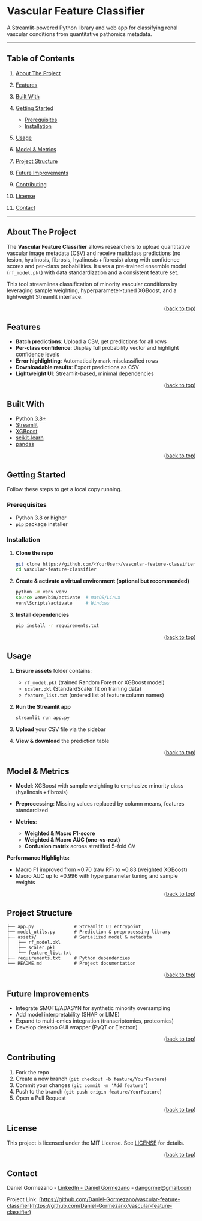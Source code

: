 # Vascular Feature Classifier

<a id="readme-top"></a>

A Streamlit-powered Python library and web app for classifying renal vascular conditions from quantitative pathomics metadata.

---

## Table of Contents

1. [About The Project](#about-the-project)
2. [Features](#features)
3. [Built With](#built-with)
4. [Getting Started](#getting-started)

   * [Prerequisites](#prerequisites)
   * [Installation](#installation)
5. [Usage](#usage)
6. [Model & Metrics](#model--metrics)
7. [Project Structure](#project-structure)
8. [Future Improvements](#future-improvements)
9. [Contributing](#contributing)
10. [License](#license)
11. [Contact](#contact)

---

## About The Project

The **Vascular Feature Classifier** allows researchers to upload quantitative vascular image metadata (CSV) and receive multiclass predictions (no lesion, hyalinosis, fibrosis, hyalinosis + fibrosis) along with confidence scores and per-class probabilities. It uses a pre-trained ensemble model (`rf_model.pkl`) with data standardization and a consistent feature set.

This tool streamlines classification of minority vascular conditions by leveraging sample weighting, hyperparameter-tuned XGBoost, and a lightweight Streamlit interface.

<p align="right">(<a href="#readme-top">back to top</a>)</p>

## Features

* **Batch predictions**: Upload a CSV, get predictions for all rows
* **Per-class confidence**: Display full probability vector and highlight confidence levels
* **Error highlighting**: Automatically mark misclassified rows
* **Downloadable results**: Export predictions as CSV
* **Lightweight UI**: Streamlit-based, minimal dependencies

<p align="right">(<a href="#readme-top">back to top</a>)</p>

## Built With

* [Python 3.8+](https://www.python.org/)
* [Streamlit](https://streamlit.io/)
* [XGBoost](https://xgboost.readthedocs.io/)
* [scikit-learn](https://scikit-learn.org/)
* [pandas](https://pandas.pydata.org/)

<p align="right">(<a href="#readme-top">back to top</a>)</p>

## Getting Started

Follow these steps to get a local copy running.

### Prerequisites

* Python 3.8 or higher
* `pip` package installer

### Installation

1. **Clone the repo**

   ```bash
   git clone https://github.com/<YourUser>/vascular-feature-classifier.git
   cd vascular-feature-classifier
   ```
2. **Create & activate a virtual environment (optional but recommended)**

   ```bash
   python -m venv venv
   source venv/bin/activate  # macOS/Linux
   venv\Scripts\activate     # Windows
   ```
3. **Install dependencies**

   ```bash
   pip install -r requirements.txt
   ```

<p align="right">(<a href="#readme-top">back to top</a>)</p>

## Usage

1. **Ensure assets** folder contains:

   * `rf_model.pkl` (trained Random Forest or XGBoost model)
   * `scaler.pkl` (StandardScaler fit on training data)
   * `feature_list.txt` (ordered list of feature column names)
2. **Run the Streamlit app**

   ```bash
   streamlit run app.py
   ```
3. **Upload** your CSV file via the sidebar
4. **View & download** the prediction table

<p align="right">(<a href="#readme-top">back to top</a>)</p>

## Model & Metrics

* **Model**: XGBoost with sample weighting to emphasize minority class (hyalinosis + fibrosis)
* **Preprocessing**: Missing values replaced by column means, features standardized
* **Metrics**:

  * **Weighted & Macro F1-score**
  * **Weighted & Macro AUC (one-vs-rest)**
  * **Confusion matrix** across stratified 5-fold CV

**Performance Highlights:**

* Macro F1 improved from \~0.70 (raw RF) to \~0.83 (weighted XGBoost)
* Macro AUC up to \~0.996 with hyperparameter tuning and sample weights

<p align="right">(<a href="#readme-top">back to top</a>)</p>

## Project Structure

```
├── app.py               # Streamlit UI entrypoint
├── model_utils.py       # Prediction & preprocessing library
├── assets/              # Serialized model & metadata
│   ├── rf_model.pkl
│   ├── scaler.pkl
│   └── feature_list.txt
├── requirements.txt     # Python dependencies
└── README.md            # Project documentation
```

<p align="right">(<a href="#readme-top">back to top</a>)</p>

## Future Improvements

* Integrate SMOTE/ADASYN for synthetic minority oversampling
* Add model interpretability (SHAP or LIME)
* Expand to multi-omics integration (transcriptomics, proteomics)
* Develop desktop GUI wrapper (PyQT or Electron)

<p align="right">(<a href="#readme-top">back to top</a>)</p>

## Contributing

1. Fork the repo
2. Create a new branch (`git checkout -b feature/YourFeature`)
3. Commit your changes (`git commit -m 'Add feature'`)
4. Push to the branch (`git push origin feature/YourFeature`)
5. Open a Pull Request

<p align="right">(<a href="#readme-top">back to top</a>)</p>

## License

This project is licensed under the MIT License. See [LICENSE](LICENSE) for details.

<p align="right">(<a href="#readme-top">back to top</a>)</p>

## Contact

Daniel Gormezano - [LinkedIn - Daniel Gormezano]([https://twitter.com/YourHandle](https://www.linkedin.com/in/dgormezano/)) - [dangorme@gmail.com](mailto:dangorme@gmail.com)

Project Link: [https://github.com/Daniel-Gormezano/vascular-feature-classifier](https://github.com/Daniel-Gormezano/vascular-feature-classifier)

